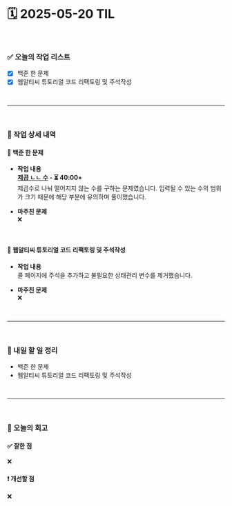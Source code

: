 # 🗓️ 2025-05-20 TIL

<br>

### ✅ 오늘의 작업 리스트  
- [x] 백준 한 문제
- [x] 웹알티씨 튜토리얼 코드 리팩토링 및 주석작성

<br>

---

<br>

### 📌 작업 상세 내역  

#### 🔹 백준 한 문제
- **작업 내용**<br>
**[제곱 ㄴㄴ 수](https://www.acmicpc.net/problem/1016) - ⏳ 40:00+**<br>
제곱수로 나눠 떨어지지 않는 수를 구하는 문제였습니다. 입력될 수 있는 수의 범위가 크기 때문에 해당 부분에 유의하며 풀이했습니다. 

- **마주친 문제**<br>
❌

<br>

#### 🔹 웹알티씨 튜토리얼 코드 리팩토링 및 주석작성
- **작업 내용**<br>
콜 페이지에 주석을 추가하고 불필요한 상태관리 변수를 제거했습니다.

- **마주친 문제**<br>
❌

<br>

---

<br>

### 🚀 내일 할 일 정리  

- 백준 한 문제
- 웹알티씨 튜토리얼 코드 리팩토링 및 주석작성

<br>

---

<br>

### 🧐 오늘의 회고  

#### ✅ 잘한 점
❌

#### ❗ 개선할 점
❌


<br><br><br>